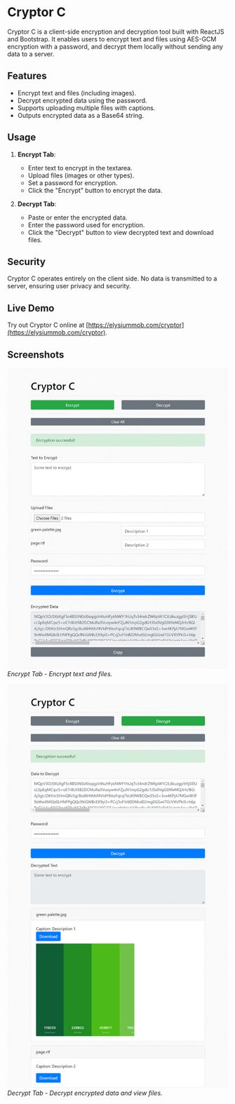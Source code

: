 # Cryptor C

Cryptor C is a client-side encryption and decryption tool built with ReactJS and Bootstrap. It enables users to encrypt text and files using AES-GCM encryption with a password, and decrypt them locally without sending any data to a server.

## Features

- Encrypt text and files (including images).
- Decrypt encrypted data using the password.
- Supports uploading multiple files with captions.
- Outputs encrypted data as a Base64 string.

## Usage

1. **Encrypt Tab**:
   - Enter text to encrypt in the textarea.
   - Upload files (images or other types).
   - Set a password for encryption.
   - Click the "Encrypt" button to encrypt the data.

2. **Decrypt Tab**:
   - Paste or enter the encrypted data.
   - Enter the password used for encryption.
   - Click the "Decrypt" button to view decrypted text and download files.

## Security

Cryptor C operates entirely on the client side. No data is transmitted to a server, ensuring user privacy and security.

## Live Demo

Try out Cryptor C online at [https://elysiummob.com/cryptor](https://elysiummob.com/cryptor).

## Screenshots

![Encrypt Tab](images/ui1.png)
*Encrypt Tab - Encrypt text and files.*

![Decrypt Tab](images/ui2.png)
*Decrypt Tab - Decrypt encrypted data and view files.*